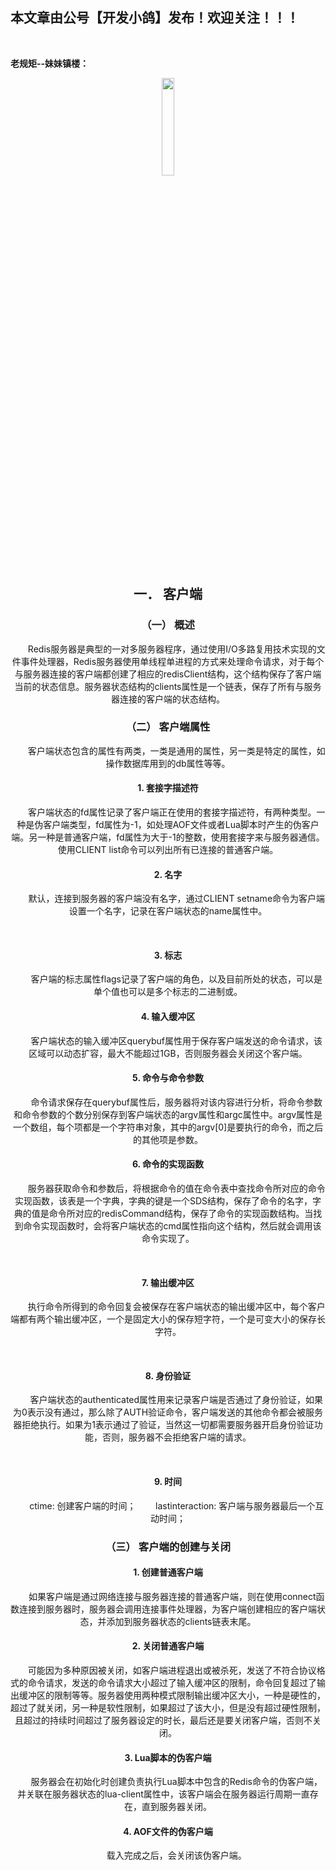﻿## 本文章由公号【开发小鸽】发布！欢迎关注！！！
<br>

**老规矩--妹妹镇楼：**
<center>
<img src="https://img-blog.csdnimg.cn/20200721223424816.JPG"   width="20%">


## 一．	客户端

### （一）	概述

&nbsp;  &nbsp;  &nbsp;  &nbsp;Redis服务器是典型的一对多服务器程序，通过使用I/O多路复用技术实现的文件事件处理器，Redis服务器使用单线程单进程的方式来处理命令请求，对于每个与服务器连接的客户端都创建了相应的redisClient结构，这个结构保存了客户端当前的状态信息。服务器状态结构的clients属性是一个链表，保存了所有与服务器连接的客户端的状态结构。
<br>


### （二）	客户端属性

&nbsp;  &nbsp;  &nbsp;  &nbsp;客户端状态包含的属性有两类，一类是通用的属性，另一类是特定的属性，如操作数据库用到的db属性等等。
<br>


#### 1.	套接字描述符

&nbsp;  &nbsp;  &nbsp;  &nbsp;客户端状态的fd属性记录了客户端正在使用的套接字描述符，有两种类型。一种是伪客户端类型，fd属性为-1，如处理AOF文件或者Lua脚本时产生的伪客户端。另一种是普通客户端，fd属性为大于-1的整数，使用套接字来与服务器通信。使用CLIENT list命令可以列出所有已连接的普通客户端。
<br>


#### 2.	名字

&nbsp;  &nbsp;  &nbsp;  &nbsp;默认，连接到服务器的客户端没有名字，通过CLIENT setname命令为客户端设置一个名字，记录在客户端状态的name属性中。

<br>

#### 3.	标志

&nbsp;  &nbsp;  &nbsp;  &nbsp;客户端的标志属性flags记录了客户端的角色，以及目前所处的状态，可以是单个值也可以是多个标志的二进制或。
<br>


#### 4.	输入缓冲区

&nbsp;  &nbsp;  &nbsp;  &nbsp;客户端状态的输入缓冲区querybuf属性用于保存客户端发送的命令请求，该区域可以动态扩容，最大不能超过1GB，否则服务器会关闭这个客户端。
<br>


#### 5.	命令与命令参数

&nbsp;  &nbsp;  &nbsp;  &nbsp;命令请求保存在querybuf属性后，服务器将对该内容进行分析，将命令参数和命令参数的个数分别保存到客户端状态的argv属性和argc属性中。argv属性是一个数组，每个项都是一个字符串对象，其中的argv[0]是要执行的命令，而之后的其他项是参数。
<br>


#### 6.	命令的实现函数
&nbsp;  &nbsp;  &nbsp;  &nbsp;服务器获取命令和参数后，将根据命令的值在命令表中查找命令所对应的命令实现函数，该表是一个字典，字典的键是一个SDS结构，保存了命令的名字，字典的值是命令所对应的redisCommand结构，保存了命令的实现函数结构。当找到命令实现函数时，会将客户端状态的cmd属性指向这个结构，然后就会调用该命令实现了。

<br>

#### 7.	输出缓冲区
&nbsp;  &nbsp;  &nbsp;  &nbsp;执行命令所得到的命令回复会被保存在客户端状态的输出缓冲区中，每个客户端都有两个输出缓冲区，一个是固定大小的保存短字符，一个是可变大小的保存长字符。

<br>

#### 8.	身份验证

&nbsp;  &nbsp;  &nbsp;  &nbsp;客户端状态的authenticated属性用来记录客户端是否通过了身份验证，如果为0表示没有通过，那么除了AUTH验证命令，客户端发送的其他命令都会被服务器拒绝执行。如果为1表示通过了验证，当然这一切都需要服务器开启身份验证功能，否则，服务器不会拒绝客户端的请求。

<br>

#### 9.	时间
&nbsp;  &nbsp;  &nbsp;  &nbsp;ctime: 创建客户端的时间；
&nbsp;  &nbsp;  &nbsp;  &nbsp;lastinteraction: 客户端与服务器最后一个互动时间；
<br>



### （三）	客户端的创建与关闭

#### 1.	创建普通客户端

&nbsp;  &nbsp;  &nbsp;  &nbsp;如果客户端是通过网络连接与服务器连接的普通客户端，则在使用connect函数连接到服务器时，服务器会调用连接事件处理器，为客户端创建相应的客户端状态，并添加到服务器状态的clients链表末尾。
<br>


#### 2.	关闭普通客户端

&nbsp;  &nbsp;  &nbsp;  &nbsp;可能因为多种原因被关闭，如客户端进程退出或被杀死，发送了不符合协议格式的命令请求，发送的命令请求大小超过了输入缓冲区的限制，命令回复超过了输出缓冲区的限制等等。服务器使用两种模式限制输出缓冲区大小，一种是硬性的，超过了就关闭，另一种是软性限制，如果超过了该大小，但是没有超过硬性限制，且超过的持续时间超过了服务器设定的时长，最后还是要关闭客户端，否则不关闭。
<br>


#### 3.	Lua脚本的伪客户端

&nbsp;  &nbsp;  &nbsp;  &nbsp;服务器会在初始化时创建负责执行Lua脚本中包含的Redis命令的伪客户端，并关联在服务器状态的lua-client属性中，该客户端会在服务器运行周期一直存在，直到服务器关闭。
<br>


#### 4.	AOF文件的伪客户端
&nbsp;  &nbsp;  &nbsp;  &nbsp;载入完成之后，会关闭该伪客户端。



